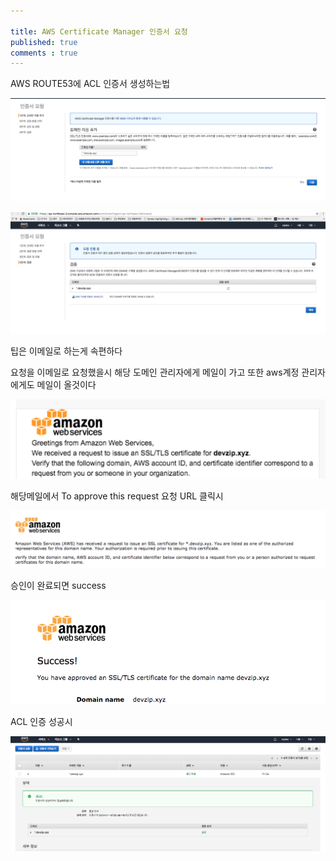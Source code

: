 ```yaml
---

title: AWS Certificate Manager 인증서 요청
published: true
comments : true
---
```



AWS ROUTE53에 ACL 인증서 생성하는법

![1](/assets/imgs/2018/01/18/2018-01-18-aws-certificate-manager-01.png)


![2](/assets/imgs/2018/01/18/2018-01-18-aws-certificate-manager-02.png)

팁은 이메일로 하는게 속편하다

요청을 이메일로 요청했을시 해당 도메인 관리자에게 메일이 가고
또한 aws계정 관리자에게도 메일이 올것이다

![3](/assets/imgs/2018/01/18/2018-01-18-aws-certificate-manager-03.png)


해당메일에서 To approve this request 요청 URL 클릭시

![4](/assets/imgs/2018/01/18/2018-01-18-aws-certificate-manager-04.png)

승인이 완료되면 success

![5](/assets/imgs/2018/01/18/2018-01-18-aws-certificate-manager-05.png)

ACL 인증 성공시

![6](/assets/imgs/2018/01/18/2018-01-18-aws-certificate-manager-06.png)

